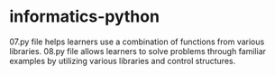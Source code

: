 # informatics-python

07.py file helps learners use a combination of functions from various libraries.
08.py file allows learners to solve problems through familiar examples by utilizing various libraries and control structures.
